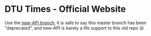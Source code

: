 # DTU Times - Official Website

Use the [new-API branch](https://github.com/dtutimes/Main_website/tree/new-API), it is safe to say this master branch has been "deprecated", and new-API is barely a life support to this old repo 😮
